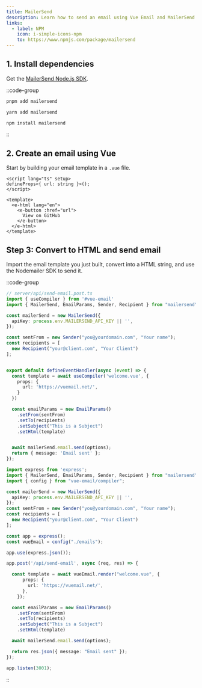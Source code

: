 ```yaml
---
title: MailerSend
description: Learn how to send an email using Vue Email and MailerSend Node.js SDK.
links:
  - label: NPM
    icon: i-simple-icons-npm
    to: https://www.npmjs.com/package/mailersend
---
```


## 1. Install dependencies

Get the [MailerSend Node.js SDK](https://www.npmjs.com/package/mailersend).

::code-group
```sh [pnpm]
pnpm add mailersend
```
```sh [yarn]
yarn add mailersend
```
```sh [npm]
npm install mailersend
```
::

## 2. Create an email using Vue

Start by building your email template in a `.vue` file.


```vue [emails/welcome.vue]
<script lang="ts" setup>
defineProps<{ url: string }>();
</script>

<template>
  <e-html lang="en">
    <e-button :href="url">
      View on GitHub
    </e-button>
  </e-html>
</template>
```

## Step 3: Convert to HTML and send email

Import the email template you just built, convert into a HTML string, and use the Nodemailer SDK to send it.

::code-group

```ts [Nuxt 3]
// server/api/send-email.post.ts
import { useCompiler } from '#vue-email'
import { MailerSend, EmailParams, Sender, Recipient } from "mailersend";

const mailerSend = new MailerSend({
  apiKey: process.env.MAILERSEND_API_KEY || '',
});

const sentFrom = new Sender("you@yourdomain.com", "Your name");
const recipients = [
  new Recipient("your@client.com", "Your Client")
];


export default defineEventHandler(async (event) => {
  const template = await useCompiler('welcome.vue', {
    props: {
      url: 'https://vuemail.net/',
    }
  })

  const emailParams = new EmailParams()
    .setFrom(sentFrom)
    .setTo(recipients)
    .setSubject("This is a Subject")
    .setHtml(template)


  await mailerSend.email.send(options);
  return { message: 'Email sent' };
});
```

```ts [NodeJs]
import express from 'express';
import { MailerSend, EmailParams, Sender, Recipient } from "mailersend";
import { config } from "vue-email/compiler";

const mailerSend = new MailerSend({
  apiKey: process.env.MAILERSEND_API_KEY || '',
});
const sentFrom = new Sender("you@yourdomain.com", "Your name");
const recipients = [
  new Recipient("your@client.com", "Your Client")
];

const app = express();
const vueEmail = config("./emails");

app.use(express.json());

app.post('/api/send-email', async (req, res) => {

  const template = await vueEmail.render("welcome.vue", {
      props: {
        url: 'https://vuemail.net/',
      },
    });

  const emailParams = new EmailParams()
    .setFrom(sentFrom)
    .setTo(recipients)
    .setSubject("This is a Subject")
    .setHtml(template)

  await mailerSend.email.send(options);

  return res.json({ message: "Email sent" });
});

app.listen(3001);
```

::
